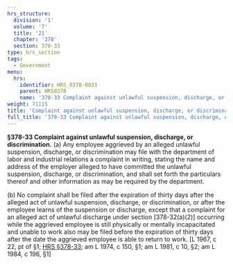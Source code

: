 ```yaml
---
hrs_structure:
  division: '1'
  volume: '7'
  title: '21'
  chapter: '378'
  section: 378-33
type: hrs_section
tags:
  - Government
menu:
  hrs:
    identifier: HRS_0378-0033
    parent: HRS0378
    name: '378-33 Complaint against unlawful suspension, discharge, or discrimination'
weight: 71115
title: 'Complaint against unlawful suspension, discharge, or discrimination'
full_title: '378-33 Complaint against unlawful suspension, discharge, or discrimination'
---
```

**§378-33 Complaint against unlawful suspension, discharge, or discrimination.** (a) Any employee aggrieved by an alleged unlawful suspension, discharge, or discrimination may file with the department of labor and industrial relations a complaint in writing, stating the name and address of the employer alleged to have committed the unlawful suspension, discharge, or discrimination, and shall set forth the particulars thereof and other information as may be required by the department.

(b) No complaint shall be filed after the expiration of thirty days after the alleged act of unlawful suspension, discharge, or discrimination, or after the employee learns of the suspension or discharge, except that a complaint for an alleged act of unlawful discharge under section [378-32(a)(2)] occurring while the aggrieved employee is still physically or mentally incapacitated and unable to work also may be filed before the expiration of thirty days after the date the aggrieved employee is able to return to work. [L 1967, c 22, pt of §1; [HRS §378-33](/title-21/chapter-378/section-378-33/); am L 1974, c 150, §1; am L 1981, c 10, §2; am L 1984, c 196, §1]